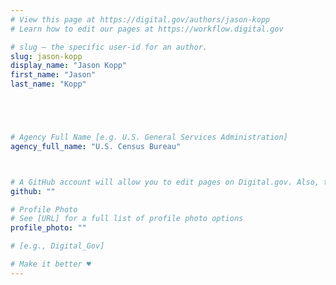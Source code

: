 ```yaml
---
# View this page at https://digital.gov/authors/jason-kopp
# Learn how to edit our pages at https://workflow.digital.gov

# slug — the specific user-id for an author.
slug: jason-kopp
display_name: "Jason Kopp"
first_name: "Jason"
last_name: "Kopp"





# Agency Full Name [e.g. U.S. General Services Administration]
agency_full_name: "U.S. Census Bureau"



# A GitHub account will allow you to edit pages on Digital.gov. Also, the image used in your GitHub account can be used to populate your digital.gov profile photo. Learn more about getting a Github account at [URL]
github: ""

# Profile Photo
# See [URL] for a full list of profile photo options
profile_photo: ""

# [e.g., Digital_Gov]

# Make it better ♥
---
```

